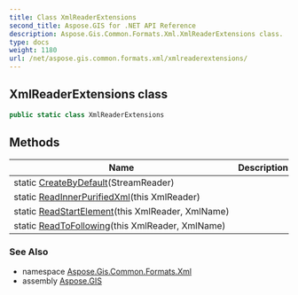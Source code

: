 ```yaml
---
title: Class XmlReaderExtensions
second_title: Aspose.GIS for .NET API Reference
description: Aspose.Gis.Common.Formats.Xml.XmlReaderExtensions class. 
type: docs
weight: 1180
url: /net/aspose.gis.common.formats.xml/xmlreaderextensions/
---
```

## XmlReaderExtensions class

```csharp
public static class XmlReaderExtensions
```

## Methods

| Name | Description |
| --- | --- |
| static [CreateByDefault](../../aspose.gis.common.formats.xml/xmlreaderextensions/createbydefault/)(StreamReader) |  |
| static [ReadInnerPurifiedXml](../../aspose.gis.common.formats.xml/xmlreaderextensions/readinnerpurifiedxml/)(this XmlReader) |  |
| static [ReadStartElement](../../aspose.gis.common.formats.xml/xmlreaderextensions/readstartelement/)(this XmlReader, XmlName) |  |
| static [ReadToFollowing](../../aspose.gis.common.formats.xml/xmlreaderextensions/readtofollowing/)(this XmlReader, XmlName) |  |

### See Also

* namespace [Aspose.Gis.Common.Formats.Xml](../../aspose.gis.common.formats.xml/)
* assembly [Aspose.GIS](../../)


